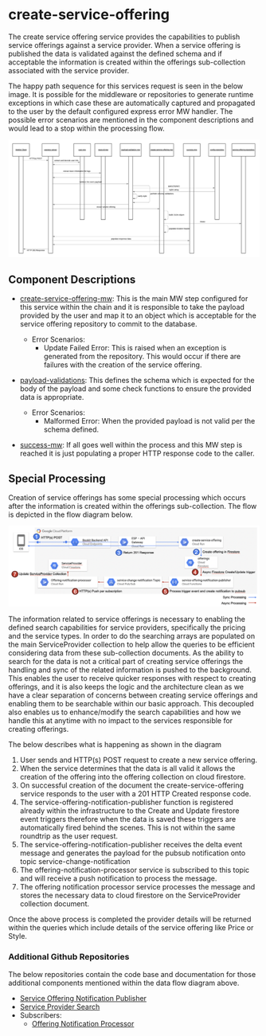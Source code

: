 # create-service-offering

The create service offering service provides the capabilities to publish service offerings against a service provider. When a service offering is published the data is validated against the defined schema and if acceptable the information is created within the offerings sub-collection associated with the service provider.

The happy path sequence for this services request is seen in the below image. It is possible for the middleware or repositories to generate runtime exceptions in which case these are automatically captured and propagated to the user by the default configured express error MW handler. The possible error scenarios are mentioned in the component descriptions and would lead to a stop within the processing flow.

[![create-service-offering-sequence](../../../docs/images/create-service-offering-sequence.png)](../../../docs/images/create-service-offering-sequence.png)

## Component Descriptions

- [create-service-offering-mw](./src/create-service-offering-mw.js): This is the main MW step configured for this service within the chain and it is responsible to take the payload provided by the user and map it to an object which is acceptable for the service offering repository to commit to the database.

  - Error Scenarios:
    - Update Failed Error: This is raised when an exception is generated from the repository. This would occur if there are failures with the creation of the service offering.

- [payload-validations](./src/payload-validations.js): This defines the schema which is expected for the body of the payload and some check functions to ensure the provided data is appropriate.

  - Error Scenarios:
    - Malformed Error: When the provided payload is not valid per the schema defined.

- [success-mw](./src/success-mw.js): If all goes well within the process and this MW step is reached it is just populating a proper HTTP response code to the caller.

## Special Processing

Creation of service offerings has some special processing which occurs after the information is created within the offerings sub-collection. The flow is depicted in the flow diagram below.

[![create-offering-special-processing](../../../docs/images/create-offering-special-processing.png)](../../../docs/images/create-offering-special-processing.png)

The information related to service offerings is necessary to enabling the defined search capabilities for service providers, specifically the pricing and the service types. In order to do the searching arrays are populated on the main ServiceProvider collection to help allow the queries to be efficient considering data from these sub-collection documents. As the ability to search for the data is not a critical part of creating service offerings the handling and sync of the related information is pushed to the background. This enables the user to receive quicker responses with respect to creating offerings, and it is also keeps the logic and the architecture clean as we have a clear separation of concerns between creating service offerings and enabling them to be searchable within our basic approach. This decoupled also enables us to enhance/modify the search capabilities and how we handle this at anytime with no impact to the services responsible for creating offerings.

The below describes what is happening as shown in the diagram

1. User sends and HTTP(s) POST request to create a new service offering.
2. When the service determines that the data is all valid it allows the creation of the offering into the offering collection on cloud firestore.
3. On successful creation of the document the create-service-offering service responds to the user with a 201 HTTP Created response code.
4. The service-offering-notification-publisher function is registered already within the infrastructure to the Create and Update firestore event triggers therefore when the data is saved these triggers are automatically fired behind the scenes. This is not within the same roundtrip as the user request.
5. The service-offering-notification-publisher receives the delta event message and generates the payload for the pubsub notification onto topic service-change-notification
6. The offering-notification-processor service is subscribed to this topic and will receive a push notification to process the message.
7. The offering notification processor service processes the message and stores the necessary data to cloud firestore on the ServiceProvider collection document.

Once the above process is completed the provider details will be returned within the queries which include details of the service offering like Price or Style.

### Additional Github Repositories

The below repositories contain the code base and documentation for those additional components mentioned within the data flow diagram above.

- [Service Offering Notification Publisher](https://github.com/bookit-app/service-offering-notification-publisher)
- [Service Provider Search](https://github.com/bookit-app/provider-services/tree/master/src/services/provider-search)
- Subscribers:
  - [Offering Notification Processor](https://github.com/bookit-app/provider-services/tree/master/src/services/offering-notification-processor)
